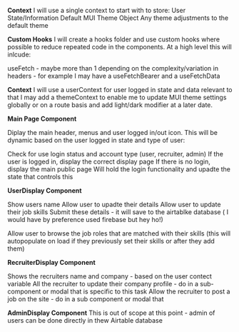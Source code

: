 **Context** I will use a single context to start with to store: User State/Information Default MUI
Theme Object Any theme adjustments to the default theme

**Custom Hooks** I will create a hooks folder and use custom hooks where possible to reduce repeated
code in the components. At a high level this will inlcude:

useFetch - maybe more than 1 depending on the complexity/variation in headers - for example I may
have a useFetchBearer and a useFetchData 

**Context**
I will use a userContext for user logged in state and data relevant to that 
I may add a themeContext to enable me to update MUI theme settings globally or on a route basis and add light/dark modifier at a later date.

**Main Page Component**

<NavBar />
Diplay the main header, menus and user logged in/out icon. This will be dynamic based on the user logged in state and type of user:

Check for use login status and account type (user, recruiter, admin) If the user is logged in,
display the correct display page If there is no login, display the main public page
<App />
Will hold the login functionality and upadte the state that controls this


**UserDisplay Component** 

Show users name Allow user to upadte their details Allow user to update
their job skills Submit these details - it will save to the airtablke database ( I would have by
preference used firebase but hey ho!)

Allow user to browse the job roles that are matched with their skills (this will autopopulate on
load if they previously set their skills or after they add them)

**RecruiterDisplay Component** 

Shows the recruiters name and company - based on the user contect
variable All the recruiter to update their company profile - do in a sub-component or modal that is
specific to this task Allow the recruiter to post a job on the site - do in a sub component or modal
that

**AdminDisplay Component** This is out of scope at this point - admin of users can be done directly
in thew Airtable database
